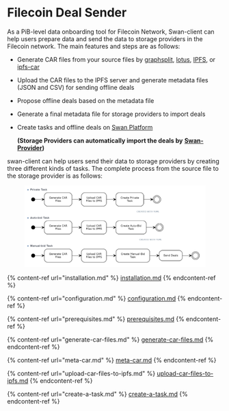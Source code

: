 # Filecoin Deal Sender

As a PiB-level data onboarding tool for Filecoin Network, Swan-client can help users prepare data and send the data to storage providers in the Filecoin network. The main features and steps are as follows:

* Generate CAR files from your source files by [graphsplit](https://github.com/filswan/go-swan-client/blob/main/README.md#Graphsplit), [lotus](https://github.com/filswan/go-swan-client/blob/main/README.md#Lotus-API), [IPFS](https://github.com/filswan/go-swan-client/blob/main/README.md#IPFS-API), or [ipfs-car](https://github.com/filswan/go-swan-client/blob/main/README.md#ipfs-car)
* Upload the CAR files to the IPFS server and generate metadata files (JSON and CSV) for sending offline deals
* Propose offline deals based on the metadata file
* Generate a final metadata file for storage providers to import deals
*   Create tasks and offline deals on [Swan Platform](https://console.filswan.com/#/dashboard)

    **(Storage Providers can automatically import the deals by** [**Swan-Provider**](https://github.com/filswan/go-swan-provider/tree/release-2.1.0-rc1)**)**

swan-client can help users send their data to storage providers by creating three different kinds of tasks. The complete process from the source file to the storage provider is as follows:

<figure><img src="../../../.gitbook/assets/image (1) (4).png" alt=""><figcaption></figcaption></figure>

{% content-ref url="installation.md" %}
[installation.md](installation.md)
{% endcontent-ref %}

{% content-ref url="configuration.md" %}
[configuration.md](configuration.md)
{% endcontent-ref %}

{% content-ref url="prerequisites.md" %}
[prerequisites.md](prerequisites.md)
{% endcontent-ref %}

{% content-ref url="generate-car-files.md" %}
[generate-car-files.md](generate-car-files.md)
{% endcontent-ref %}

{% content-ref url="meta-car.md" %}
[meta-car.md](meta-car.md)
{% endcontent-ref %}

{% content-ref url="upload-car-files-to-ipfs.md" %}
[upload-car-files-to-ipfs.md](upload-car-files-to-ipfs.md)
{% endcontent-ref %}

{% content-ref url="create-a-task.md" %}
[create-a-task.md](create-a-task.md)
{% endcontent-ref %}

